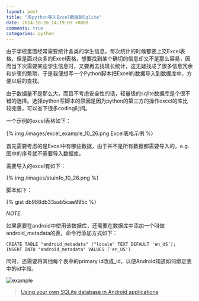 ```yaml
---
layout: post
title: "用python导入Excel数据到Sqlite"
date: 2014-10-26 14:19:03 +0800
comments: true
categories: python
---
```


由于学校里面经常需要统计各类的学生信息，每次统计的时候都要上交Excel表格，但是面对众多的Excel表格，想要找到某个确切的信息却又不是那么容易，因而当下次需要某些学生信息时，又要再去找班长统计，这无疑找成了很多信息冗余和步骤的繁琐，于是我便想写一个Python脚本把Excel的数据导入到数据库中，方便以后的查找。

由于数据量不是那么大，而且不考虑安全性的话，轻量级的sqlite数据库是个很不错的选择。选择python写脚本的原因是因为python的第三方的操作excel的库比较完善，可以省下很多coding时间。

一个示例的excel表格如下：

{% img /images/excel_example_10_26.png Excel表格示例 %}

首先需要考虑的是Excel中有哪些数据，由于并不是所有数据都需要导入的，e.g.图中的序号就不需要导入数据库。

需要导入的excel有如下：

{% img /images/stuinfo_10_26.png %}

脚本如下：

{% gist db988db33aab5cae995c %}

*NOTE*:

如果需要在android中使用该数据库，还需要在数据库中添加一个叫做android_metadata的表，命令行添加方式如下：

    CREATE TABLE "android_metadata" ("locale" TEXT DEFAULT 'en_US');
    INSERT INTO "android_metadata" VALUES ('en_US')

同时，还需要将其他每个表中的primary id改成_id，以便Android知道如何绑定表中的id字段。

![example](http://d3t8ulfz0ha99x.cloudfront.net/wp-content/uploads/2009/03/sqlite_browser1.png)

> [Using your own SQLite database in Android applications](http://www.reigndesign.com/blog/using-your-own-sqlite-database-in-android-applications/)
